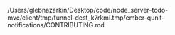 /Users/glebnazarkin/Desktop/code/node_server-todo-mvc/client/tmp/funnel-dest_k7rkmi.tmp/ember-qunit-notifications/CONTRIBUTING.md